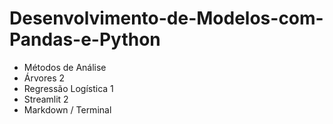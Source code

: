 # Desenvolvimento-de-Modelos-com-Pandas-e-Python
- Métodos de Análise
- Árvores 2
- Regressão Logística 1
- Streamlit 2
- Markdown / Terminal
